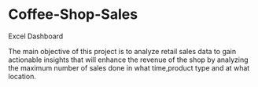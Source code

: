 # Coffee-Shop-Sales
Excel Dashboard

The main objective of this project is to analyze retail sales data to gain actionable insights that will enhance the revenue of the shop by analyzing the maximum number of sales done in what time,product type and at what location.
